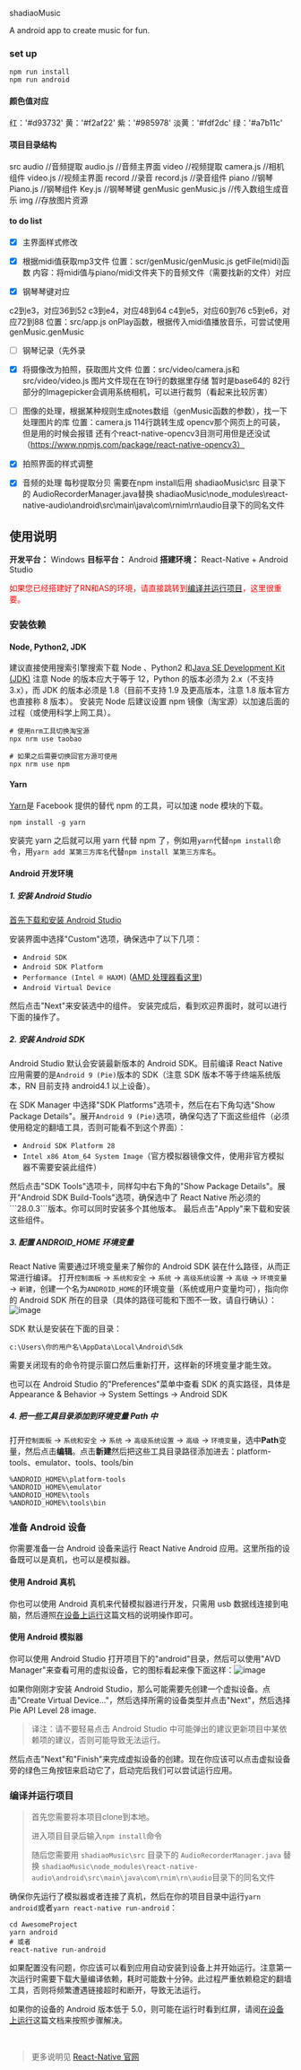shadiaoMusic

A android app to create music for fun.


### set up 
```
npm run install
npm run android
```


#### 颜色值对应

红：'#d93732'
黄：'#f2af22'
紫：'#985978'
淡黄：'#fdf2dc'
绿：'#a7b11c'


#### 项目目录结构

src
    audio //音频提取
        audio.js //音频主界面
    video //视频提取
        camera.js //相机组件
        video.js //视频主界面
    record //录音
        record.js //录音组件
    piano //钢琴
        Piano.js  //钢琴组件
        Key.js   //钢琴琴键
    genMusic
        genMusic.js  //传入数组生成音乐
    img    //存放图片资源



#### to do list 

- [x] 主界面样式修改

- [x] 根据midi值获取mp3文件
   位置：scr/genMusic/genMusic.js  getFile(midi)函数
   内容：将midi值与piano/midi文件夹下的音频文件（需要找新的文件）对应

- [x] 钢琴琴键对应

c2到e3，对应36到52
c3到e4，对应48到64
c4到e5，对应60到76
c5到e6，对应72到88
   位置：src/app.js onPlay函数，根据传入midi值播放音乐，可尝试使用genMusic.genMusic

- [ ] 钢琴记录（先外录

- [x] 将摄像改为拍照，获取图片文件
    位置：src/video/camera.js和src/video/video.js
    图片文件现在在19行的数据里存储 暂时是base64的
    82行部分的Imagepicker会调用系统相机，可以进行裁剪（看起来比较厉害）

- [ ] 图像的处理，根据某种规则生成notes数组（genMusic函数的参数），找一下处理图片的库
    位置：camera.js 114行跳转生成
    opencv那个网页上的可装，但是用的时候会报错
    还有个react-native-opencv3目测可用但是还没试 （https://www.npmjs.com/package/react-native-opencv3）

- [x] 拍照界面的样式调整

- [x] 音频的处理
   每秒提取分贝
   需要在npm install后用 shadiaoMusic\src 目录下的 AudioRecorderManager.java替换
   shadiaoMusic\node_modules\react-native-audio\android\src\main\java\com\rnim\rn\audio目录下的同名文件


## 使用说明

**开发平台：** Windows
**目标平台：** Android
**搭建环境：** React-Native + Android Studio

<font color=red>如果您已经搭建好了RN和AS的环境，请直接跳转到[编译并运行项目](#run)，这里很重要。</font>

### 安装依赖

#### Node, Python2, JDK
建议直接使用搜索引擎搜索下载 Node 、Python2 和[Java SE Development Kit (JDK)](http://www.oracle.com/technetwork/java/javase/downloads/jdk8-downloads-2133151.html)
注意 Node 的版本应大于等于 12，Python 的版本必须为 2.x（不支持 3.x），而 JDK 的版本必须是 1.8（目前不支持 1.9 及更高版本，注意 1.8 版本官方也直接称 8 版本）。
安装完 Node 后建议设置 npm 镜像（淘宝源）以加速后面的过程（或使用科学上网工具）。

```
# 使用nrm工具切换淘宝源
npx nrm use taobao

# 如果之后需要切换回官方源可使用
npx nrm use npm
```
#### Yarn
[Yarn](http://yarnpkg.com)是 Facebook 提供的替代 npm 的工具，可以加速 node 模块的下载。

```
npm install -g yarn
```

安装完 yarn 之后就可以用 yarn 代替 npm 了，例如用```yarn```代替```npm install```命令，用```yarn add 某第三方库名```代替```npm install 某第三方库名```。

#### Android 开发环境
##### 1. 安装 Android Studio
[首先下载和安装 Android Studio]("https://developer.android.com/studio/index.html")

安装界面中选择"Custom"选项，确保选中了以下几项：

- ```Android SDK```
- ```Android SDK Platform```
- ```Performance (Intel ® HAXM)``` ([AMD 处理器看这里](https://android-developers.googleblog.com/2018/07/android-emulator-amd-processor-hyper-v.html)</a>)
- ```Android Virtual Device```
</ul>

然后点击"Next"来安装选中的组件。
安装完成后，看到欢迎界面时，就可以进行下面的操作了。

##### 2. 安装 Android SDK
Android Studio 默认会安装最新版本的 Android SDK。目前编译 React Native 应用需要的是```Android 9 (Pie)```版本的 SDK（注意 SDK 版本不等于终端系统版本，RN 目前支持 android4.1 以上设备）。

在 SDK Manager 中选择"SDK Platforms"选项卡，然后在右下角勾选"Show Package Details"。展开```Android 9 (Pie)```选项，确保勾选了下面这些组件（必须使用稳定的翻墙工具，否则可能看不到这个界面）：

- ```Android SDK Platform 28```
- ```Intel x86 Atom_64 System Image```（官方模拟器镜像文件，使用非官方模拟器不需要安装此组件）
</ul>
然后点击"SDK Tools"选项卡，同样勾中右下角的"Show Package Details"。展开"Android SDK Build-Tools"选项，确保选中了 React Native  所必须的```28.0.3```版本。你可以同时安装多个其他版本。
最后点击"Apply"来下载和安装这些组件。

##### 3. 配置 ANDROID_HOME 环境变量
React Native 需要通过环境变量来了解你的 Android SDK 装在什么路径，从而正常进行编译。
打开```控制面板``` -&gt; ```系统和安全``` -&gt; ```系统``` -&gt; ```高级系统设置``` -&gt; ```高级``` -&gt; ```环境变量``` -&gt; ```新建```，创建一个名为```ANDROID_HOME```的环境变量（系统或用户变量均可），指向你的 Android SDK 所在的目录（具体的路径可能和下图不一致，请自行确认）：
![image](https://cdn.jsdelivr.net/gh/reactnativecn/react-native-website@gh-pages/docs/assets/GettingStartedAndroidEnvironmentVariableANDROID_HOME.png)

SDK 默认是安装在下面的目录：

```
c:\Users\你的用户名\AppData\Local\Android\Sdk
```

需要关闭现有的命令符提示窗口然后重新打开，这样新的环境变量才能生效。

也可以在 Android Studio 的"Preferences"菜单中查看 SDK 的真实路径，具体是Appearance & Behavior → System Settings → Android SDK

##### 4. 把一些工具目录添加到环境变量 Path 中
打开```控制面板``` -&gt; ```系统和安全``` -&gt; ```系统``` -&gt; ```高级系统设置``` -&gt; ```高级``` -&gt; ```环境变量```，选中**Path**变量，然后点击**编辑**。点击**新建**然后把这些工具目录路径添加进去：platform-tools、emulator、tools、tools/bin


```
%ANDROID_HOME%\platform-tools
%ANDROID_HOME%\emulator
%ANDROID_HOME%\tools
%ANDROID_HOME%\tools\bin
```


### 准备 Android 设备
你需要准备一台 Android 设备来运行 React Native Android 应用。这里所指的设备既可以是真机，也可以是模拟器。

#### 使用 Android 真机
你也可以使用 Android 真机来代替模拟器进行开发，只需用 usb 数据线连接到电脑，然后遵照[在设备上运行](https://reactnative.cn/docs/running-on-device)这篇文档的说明操作即可。

#### 使用 Android 模拟器
你可以使用 Android Studio 打开项目下的"android"目录，然后可以使用"AVD Manager"来查看可用的虚拟设备，它的图标看起来像下面这样：![image](https://cdn.jsdelivr.net/gh/reactnativecn/react-native-website@gh-pages/docs/assets/GettingStartedAndroidStudioAVD.png)

如果你刚刚才安装 Android Studio，那么可能需要先创建一个虚拟设备。点击"Create Virtual Device..."，然后选择所需的设备类型并点击"Next"，然后选择Pie API Level 28 image.
<blockquote>
<p>译注：请不要轻易点击 Android Studio 中可能弹出的建议更新项目中某依赖项的建议，否则可能导致无法运行。</p>
</blockquote>
然后点击"Next"和"Finish"来完成虚拟设备的创建。现在你应该可以点击虚拟设备旁的绿色三角按钮来启动它了，启动完后我们可以尝试运行应用。


### 编译并运行项目
<blockquote>
<p>首先您需要将本项目clone到本地。</p>
<p>进入项目目录后输入<code>npm install</code>命令</p>
随后您需要用 <code>shadiaoMusic\src</code> 目录下的 <code>AudioRecorderManager.java</code> 替换
   <code>shadiaoMusic\node_modules\react-native-audio\android\src\main\java\com\rnim\rn\audio</code>目录下的同名文件
</blockquote>

确保你先运行了模拟器或者连接了真机，然后在你的项目目录中运行```yarn android```或者```yarn react-native run-android```：

```
cd AwesomeProject
yarn android
# 或者
react-native run-android
```

如果配置没有问题，你应该可以看到应用自动安装到设备上并开始运行。注意第一次运行时需要下载大量编译依赖，耗时可能数十分钟。此过程严重依赖稳定的翻墙工具，否则将频繁遭遇链接超时和断开，导致无法运行。

如果你的设备的 Android 版本低于 5.0，则可能在运行时看到红屏，请阅[在设备上运行](https://reactnative.cn/docs/running-on-device)这篇文档来按照步骤解决。

&nbsp;
<blockquote>
更多说明见 <a href="https://reactnative.cn/docs/getting-started.html">React-Native 官网</a> </p>
</blockquote>
